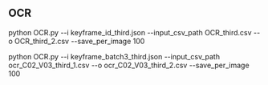 ## OCR
python OCR.py --i keyframe_id_third.json --input_csv_path OCR_third.csv --o OCR_third_2.csv --save_per_image 100


python OCR.py --i keyframe_batch3_third.json --input_csv_path ocr_C02_V03_third_1.csv --o ocr_C02_V03_third_2.csv --save_per_image 100
